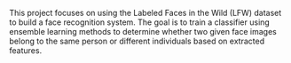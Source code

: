This project focuses on using the Labeled Faces in the Wild (LFW) dataset to build a face recognition system. The goal is to train a classifier using ensemble learning methods to determine whether two given face images belong to the same person or different individuals based on extracted features.
